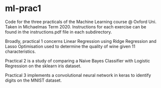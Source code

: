 # ml-prac1
Code for the three practicals of the Machine Learning course @ Oxford Uni. Taken in Michaelmas Term 2020.
Instructions for each exercise can be found in the instructions.pdf file in each subdirectory.

Broadly, practical 1 concerns Linear Regression using Ridge Regression and Lasso Optimisation used to determine the quality of wine given 11 characteristics.

Practical 2 is a study of comparing a Naive Bayes Classifier with Logistic Regression on the sklearn iris dataset.

Practical 3 implements a convolutional neural network in keras to identify digits on the MNIST dataset. 
